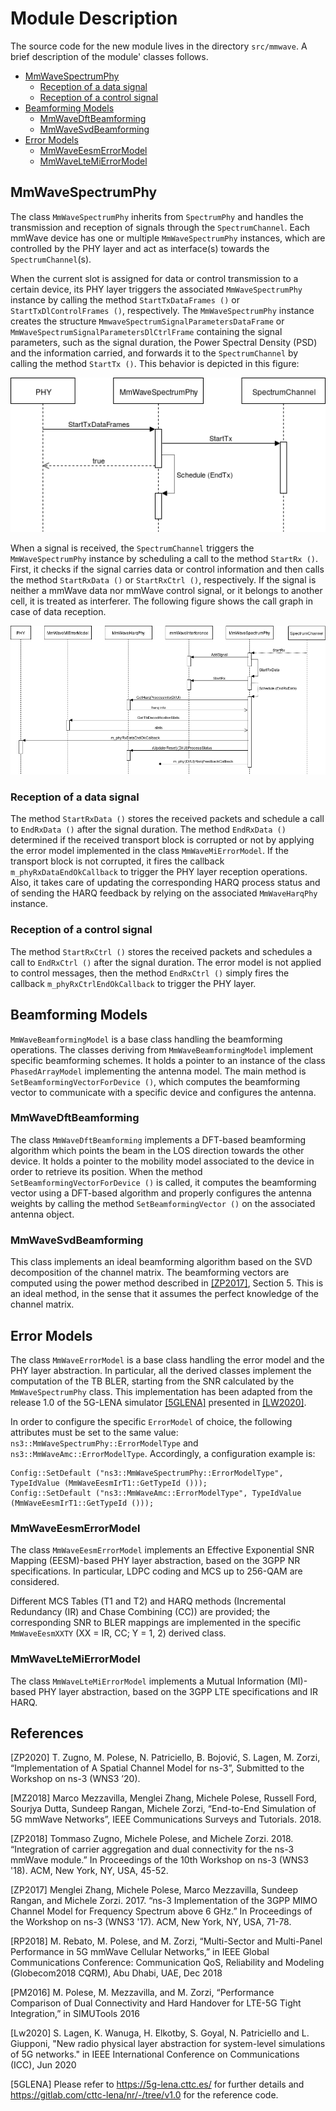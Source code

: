 # Module Description

The source code for the new module lives in the directory ``src/mmwave``.
A brief description of the module' classes follows.

  * [MmWaveSpectrumPhy](#mmwavespectrumphy)
    + [Reception of a data signal](#reception-of-a-data-signal)
    + [Reception of a control signal](#reception-of-a-control-signal)
  * [Beamforming Models](#mmwavebeamformingmodel)
    + [MmWaveDftBeamforming](#mmwavedftbeamforming)
    + [MmWaveSvdBeamforming](#mmwavesvdbeamforming)
  * [Error Models](#mmwaveerrormodel)
    + [MmWaveEesmErrorModel](#mmwaveeesmerrormodel)
    + [MmWaveLteMiErrorModel](#mmwaveltemierrormodel)

## MmWaveSpectrumPhy

The class `MmWaveSpectrumPhy` inherits from `SpectrumPhy` and handles the transmission
and reception of signals through the `SpectrumChannel`. Each mmWave device has one
or multiple `MmWaveSpectrumPhy` instances, which are controlled by the PHY layer and
act as interface(s) towards the `SpectrumChannel`(s).

When the current slot is assigned for data or control transmission to a certain
device, its PHY layer triggers the associated `MmWaveSpectrumPhy` instance by
calling the method `StartTxDataFrames ()` or `StartTxDlControlFrames ()`, respectively.
The `MmWaveSpectrumPhy` instance creates the structure
`MmwaveSpectrumSignalParametersDataFrame` or `MmWaveSpectrumSignalParametersDlCtrlFrame`
containing the signal parameters, such as the signal duration, the Power Spectral
Density (PSD) and the information carried, and forwards it to the `SpectrumChannel`
by calling the method `StartTx ()`. This behavior is depicted in this figure:



<img src="figures/mmwave-spectrum-phy-tx.png" alt="mmwave-spectrum-phy-tx" style="zoom:110%;" />

When a signal is received, the `SpectrumChannel` triggers the `MmWaveSpectrumPhy`
instance by scheduling a call to the method `StartRx ()`.
First, it checks if the signal carries data or control information and then
calls the method `StartRxData ()` or `StartRxCtrl ()`, respectively. If the signal
is neither a mmWave data nor mmWave control signal, or it belongs to another
cell, it is treated as interferer.
The following figure shows the call graph in case of data
reception.



<img src="figures/mmwave-spectrum-phy-rx.png" alt="mmwave-spectrum-phy-rx" style="zoom: 67%;" />

### Reception of a data signal

The method `StartRxData ()` stores the received packets and schedule a call to
`EndRxData ()` after the signal duration.
The method `EndRxData ()` determined if the received transport block is corrupted
or not by applying the error model implemented in the class `MmWaveMiErrorModel`.
If the transport block is not corrupted, it fires the callback `m_phyRxDataEndOkCallback`
to trigger the PHY layer reception operations.
Also, it takes care of updating the corresponding HARQ process status and of
sending the HARQ feedback by relying on the associated `MmWaveHarqPhy` instance.

### Reception of a control signal

The method `StartRxCtrl ()` stores the received packets and schedules a call to
`EndRxCtrl ()` after the signal duration.
The error model is not applied to control messages, then the method `EndRxCtrl ()`
simply fires the callback `m_phyRxCtrlEndOkCallback` to trigger the PHY layer.

## Beamforming Models

`MmWaveBeamformingModel` is a base class handling the beamforming operations.
The classes deriving from `MmWaveBeamformingModel` implement specific beamforming
schemes.
It holds a pointer to an instance of the class `PhasedArrayModel` implementing
the antenna model.
The main method is `SetBeamformingVectorForDevice ()`, which computes the
beamforming vector to communicate with a specific device and configures
the antenna.

### MmWaveDftBeamforming

The class `MmWaveDftBeamforming` implements a DFT-based beamforming algorithm which points the beam in the LOS direction towards the other device. It holds a pointer to the mobility model associated to the device in
order to retrieve its position.
When the method `SetBeamformingVectorForDevice ()` is called, it computes the
beamforming vector using a DFT-based algorithm and properly configures the
antenna weights by calling the method `SetBeamformingVector ()` on the
associated antenna object.

### MmWaveSvdBeamforming

This class implements an ideal beamforming algorithm based on the SVD
decomposition of the channel matrix. The beamforming vectors
are computed using the power method described in [[ZP2017]](#1), Section 5. This is
an ideal method, in the sense that it assumes the perfect knowledge of the
channel matrix.

## Error Models

The class `MmWaveErrorModel` is a base class handling the error model and the PHY layer
abstraction. In particular, all the derived classes implement the computation of the TB BLER,
starting from the SNR calculated by the `MmWaveSpectrumPhy` class. This implementation has been
adapted from the release 1.0 of the 5G-LENA simulator [[5GLENA]](#3) presented in [[LW2020]](#2).

In order to configure the specific `ErrorModel` of choice, the following attributes must be
set to the same value:
``ns3::MmWaveSpectrumPhy::ErrorModelType`` and ``ns3::MmWaveAmc::ErrorModelType``.
Accordingly, a configuration example is:

 ```
Config::SetDefault ("ns3::MmWaveSpectrumPhy::ErrorModelType", TypeIdValue (MmWaveEesmIrT1::GetTypeId ()));
Config::SetDefault ("ns3::MmWaveAmc::ErrorModelType", TypeIdValue (MmWaveEesmIrT1::GetTypeId ()));
 ```

### MmWaveEesmErrorModel

The class `MmWaveEesmErrorModel` implements an Effective Exponential SNR Mapping
(EESM)-based PHY layer abstraction, based on the 3GPP NR specifications.
In particular, LDPC coding and MCS up to 256-QAM are considered.

Different MCS Tables (T1 and T2) and HARQ methods (Incremental Redundancy (IR)
and Chase Combining (CC)) are provided; the corresponding SNR to BLER mappings
are implemented in the specific `MmWaveEesmXXTY` (XX = IR, CC; Y = 1, 2) derived
class.

### MmWaveLteMiErrorModel


The class `MmWaveLteMiErrorModel` implements a Mutual Information (MI)-based PHY layer
abstraction, based on the 3GPP LTE specifications and IR HARQ.

## References

[ZP2020] T. Zugno, M. Polese, N. Patriciello, B. Bojović, S. Lagen, M. Zorzi,
   “Implementation of A Spatial Channel Model for ns-3”, Submitted to the
   Workshop on ns-3 (WNS3 ’20).

[MZ2018] Marco Mezzavilla, Menglei Zhang, Michele Polese, Russell Ford,
   Sourjya Dutta, Sundeep Rangan, Michele Zorzi, “End-to-End Simulation of 5G
   mmWave Networks”, IEEE Communications Surveys and Tutorials. 2018.

[ZP2018] Tommaso Zugno, Michele Polese, and Michele Zorzi. 2018. “Integration of carrier
   aggregation and dual connectivity for the ns-3 mmWave module.”
   In Proceedings of the 10th Workshop on ns-3 (WNS3 '18). ACM, New York, NY,
   USA, 45-52.

<a id="1">[ZP2017]</a>  Menglei Zhang, Michele Polese, Marco Mezzavilla, Sundeep Rangan, and
   Michele Zorzi. 2017. “ns-3 Implementation of the 3GPP MIMO Channel Model for
   Frequency Spectrum above 6 GHz.” In Proceedings of the Workshop on
   ns-3 (WNS3 '17). ACM, New York, NY, USA, 71-78.

[RP2018] M. Rebato, M. Polese, and M. Zorzi, “Multi-Sector and Multi-Panel
   Performance in 5G mmWave Cellular Networks,” in IEEE Global Communications
   Conference: Communication QoS, Reliability and Modeling (Globecom2018 CQRM),
   Abu Dhabi, UAE, Dec 2018

[PM2016] M. Polese, M. Mezzavilla, and M. Zorzi, “Performance Comparison of
   Dual Connectivity and Hard Handover for LTE-5G Tight Integration,” in SIMUTools
   2016

<a id="2">[Lw2020]</a> S. Lagen, K. Wanuga, H. Elkotby, S. Goyal, N. Patriciello and L. Giupponi,
   "New radio physical layer abstraction for system-level simulations of 5G networks."
   in IEEE International Conference on Communications (ICC), Jun 2020

<a id="3">[5GLENA]</a> Please refer to https://5g-lena.cttc.es/ for further details and https://gitlab.com/cttc-lena/nr/-/tree/v1.0 for the reference code.
